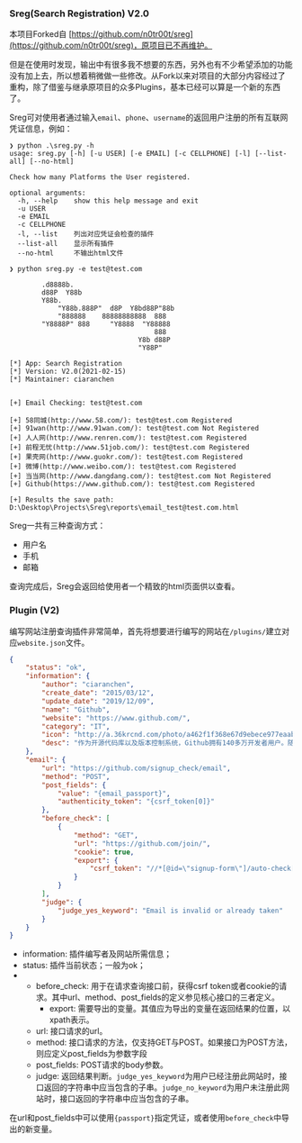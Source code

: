 ### Sreg(Search Registration) V2.0

本项目Forked自 [https://github.com/n0tr00t/sreg](https://github.com/n0tr00t/sreg)，原项目已不再维护。

但是在使用时发现，输出中有很多我不想要的东西，另外也有不少希望添加的功能没有加上去，所以想着稍微做一些修改。从Fork以来对项目的大部分内容经过了重构，除了借鉴与继承原项目的众多Plugins，基本已经可以算是一个新的东西了。

Sreg可对使用者通过输入`email`、`phone`、`username`的返回用户注册的所有互联网凭证信息，例如：

```
❯ python .\sreg.py -h
usage: sreg.py [-h] [-u USER] [-e EMAIL] [-c CELLPHONE] [-l] [--list-all] [--no-html]

Check how many Platforms the User registered.

optional arguments:
  -h, --help    show this help message and exit
  -u USER
  -e EMAIL
  -c CELLPHONE
  -l, --list    列出对应凭证会检查的插件
  --list-all    显示所有插件
  --no-html     不输出html文件
```

```
❯ python sreg.py -e test@test.com

        .d8888b.
        d88P  Y88b
        Y88b.
            "Y88b.888P"  d8P  Y8bd88P"88b
            "888888    88888888888  888
        "Y8888P" 888     "Y8888  "Y88888
                                    888
                                Y8b d88P
                                "Y88P"

[*] App: Search Registration
[*] Version: V2.0(2021-02-15)
[*] Maintainer: ciaranchen


[+] Email Checking: test@test.com

[+] 58同城(http://www.58.com/): test@test.com Registered
[+] 91wan(http://www.91wan.com/): test@test.com Not Registered
[+] 人人网(http://www.renren.com/): test@test.com Registered
[+] 前程无忧(http://www.51job.com/): test@test.com Registered
[+] 果壳网(http://www.guokr.com/): test@test.com Registered
[+] 微博(http://www.weibo.com/): test@test.com Registered
[+] 当当网(http://www.dangdang.com/): test@test.com Not Registered
[+] Github(https://www.github.com/): test@test.com Registered

[+] Results the save path: D:\Desktop\Projects\Sreg\reports\email_test@test.com.html
```

Sreg一共有三种查询方式：

- 用户名
- 手机
- 邮箱

查询完成后，Sreg会返回给使用者一个精致的html页面供以查看。

### Plugin (V2)

编写网站注册查询插件非常简单，首先将想要进行编写的网站在```/plugins/```建立对应```website.json```文件。

```json
{
    "status": "ok",
    "information": {
        "author": "ciaranchen",
        "create_date": "2015/03/12",
        "update_date": "2019/12/09",
        "name": "Github",
        "website": "https://www.github.com/",
        "category": "IT",
        "icon": "http://a.36krcnd.com/photo/a462f1f368e67d9ebece977eaabe5b32.png",
        "desc": "作为开源代码库以及版本控制系统，Github拥有140多万开发者用户。随着越来越多的应用程序转移到了云上，Github已经成为了管理软件开发以及发现已有代码的首选方法"
    },
    "email": {
        "url": "https://github.com/signup_check/email",
        "method": "POST",
        "post_fields": {
            "value": "{email_passport}",
            "authenticity_token": "{csrf_token[0]}"
        },
        "before_check": [
            {
                "method": "GET",
                "url": "https://github.com/join/",
                "cookie": true,
                "export": {
                    "csrf_token": "//*[@id=\"signup-form\"]/auto-check[2]/input/@value"
                }
            }
        ],
        "judge": {
            "judge_yes_keyword": "Email is invalid or already taken"
        }
    }
}
```


- information: 插件编写者及网站所需信息；
- status: 插件当前状态；一般为ok；
- [phone, email, user]: 核心接口定义，分别对应手机注册、邮箱注册、用户名注册查询接口。主要包括：
    - before_check: 用于在请求查询接口前，获得csrf token或者cookie的请求。其中url、method、post_fields的定义参见核心接口的三者定义。
        - export: 需要导出的变量。其值应为导出的变量在返回结果的位置，以xpath表示。
    - url: 接口请求的url。
    - method: 接口请求的方法，仅支持GET与POST。如果接口为POST方法，则应定义post_fields为参数字段
    - post_fields: POST请求的body参数。
    - judge: 返回结果判断。`judge_yes_keyword`为用户已经注册此网站时，接口返回的字符串中应当包含的子串。`judge_no_keyword`为用户未注册此网站时，接口返回的字符串中应当包含的子串。

在url和post_fields中可以使用`{passport}`指定凭证，或者使用`before_check`中导出的新变量。
